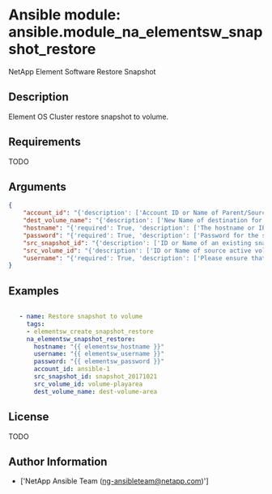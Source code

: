 # Ansible module: ansible.module_na_elementsw_snapshot_restore


NetApp Element Software Restore Snapshot

## Description

Element OS Cluster restore snapshot to volume.

## Requirements

TODO

## Arguments

``` json
{
    "account_id": "{'description': ['Account ID or Name of Parent/Source Volume.'], 'required': True}",
    "dest_volume_name": "{'description': ['New Name of destination for restoring the snapshot'], 'required': True}",
    "hostname": "{'required': True, 'description': ['The hostname or IP address of the SolidFire cluster.']}",
    "password": "{'required': True, 'description': ['Password for the specified user.'], 'aliases': ['pass']}",
    "src_snapshot_id": "{'description': ['ID or Name of an existing snapshot.'], 'required': True}",
    "src_volume_id": "{'description': ['ID or Name of source active volume.'], 'required': True}",
    "username": "{'required': True, 'description': ['Please ensure that the user has the adequate permissions. For more information, please read the official documentation U(https://mysupport.netapp.com/documentation/docweb/index.html?productID=62636&language=en-US).'], 'aliases': ['user']}",
}
```

## Examples


``` yaml

   - name: Restore snapshot to volume
     tags:
     - elementsw_create_snapshot_restore
     na_elementsw_snapshot_restore:
       hostname: "{{ elementsw_hostname }}"
       username: "{{ elementsw_username }}"
       password: "{{ elementsw_password }}"
       account_id: ansible-1
       src_snapshot_id: snapshot_20171021
       src_volume_id: volume-playarea
       dest_volume_name: dest-volume-area


```

## License

TODO

## Author Information
  - ['NetApp Ansible Team (ng-ansibleteam@netapp.com)']
